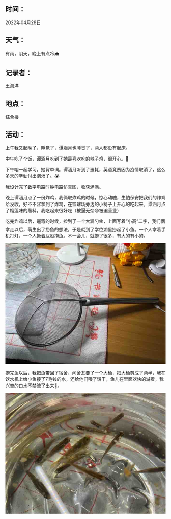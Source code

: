 ## 时间：

2022年04月28日

## 天气：

有雨，阴天，晚上有点冷🌧️

## 记录者：

王海洋

## 地点：

综合楼

## 活动：

上午我又起晚了，睡觉了，谭涵月也睡觉了，两人都没有起床。

中午吃了个饭，谭涵月吃到了她最喜欢吃的辣子鸡，很开心。🐔

下午咱一起学习，她背单词。谭涵月听到了噩耗，英语竞赛因为疫情取消了，这么多天的辛勤付出泡汤了。😭

我设计完了数字电路时钟电路仿真图，收获满满。

晚上谭涵月点了一份炸鸡，我俩取炸鸡的时候，惊心动魄，生怕保安把我们的炸鸡给没收，好不不容拿到了炸鸡，在篮球场旁边的小椅子上开心的吃起来。谭涵月点了榴莲味的蘸料，我吃起来很好吃（被逼无奈😅被迫营业）

吃完炸鸡以后，遛弯的时候，捡到了一个大漏勺🕸，上面写着“小高”二字，我们俩拿走以后，萌生出了捞鱼的想法，于是就到了学位湖里捞起了小鱼。一个人拿着手机打灯，一个人撅着屁股捞鱼。不一会儿，就捞了很多，有大的有小的。

<img src="assets/IMG_8080.jpg" alt="IMG_8080"  />

捞完鱼以后，我把鱼带回了宿舍，问舍友要了一个大桶，把大桶剪成了两半，我在饮水机上给小鱼接了7毛钱的水，还给他们喂了饼干，鱼儿在里面欢快的游着，我兴奋的口水不禁流了出来🤣。

<img src="assets/IMG_8076.jpg" alt="IMG_8076"  />![]()

